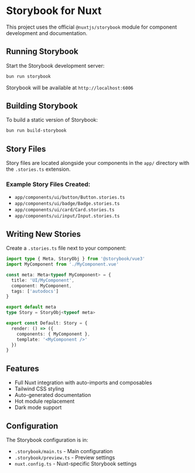 # Storybook for Nuxt

This project uses the official `@nuxtjs/storybook` module for component development and documentation.

## Running Storybook

Start the Storybook development server:

```bash
bun run storybook
```

Storybook will be available at `http://localhost:6006`

## Building Storybook

To build a static version of Storybook:

```bash
bun run build-storybook
```

## Story Files

Story files are located alongside your components in the `app/` directory with the `.stories.ts` extension.

### Example Story Files Created:

- `app/components/ui/button/Button.stories.ts`
- `app/components/ui/badge/Badge.stories.ts`
- `app/components/ui/card/Card.stories.ts`
- `app/components/ui/input/Input.stories.ts`

## Writing New Stories

Create a `.stories.ts` file next to your component:

```typescript
import type { Meta, StoryObj } from '@storybook/vue3'
import MyComponent from './MyComponent.vue'

const meta: Meta<typeof MyComponent> = {
  title: 'UI/MyComponent',
  component: MyComponent,
  tags: ['autodocs']
}

export default meta
type Story = StoryObj<typeof meta>

export const Default: Story = {
  render: () => ({
    components: { MyComponent },
    template: '<MyComponent />'
  })
}
```

## Features

- Full Nuxt integration with auto-imports and composables
- Tailwind CSS styling
- Auto-generated documentation
- Hot module replacement
- Dark mode support

## Configuration

The Storybook configuration is in:

- `.storybook/main.ts` - Main configuration
- `.storybook/preview.ts` - Preview settings
- `nuxt.config.ts` - Nuxt-specific Storybook settings
